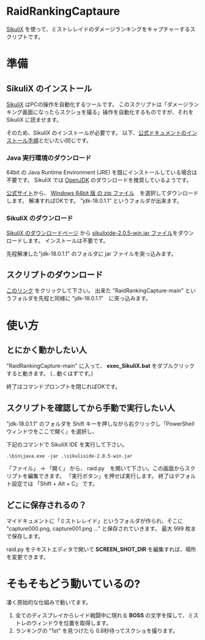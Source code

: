 # RaidRankingCaptaure
[SikuliX](http://sikulix.com/) を使って、ミストレレイドのダメージランキングをキャプチャーするスクリプトです。

# 準備

## SikuliX のインストール

[SikuliX](http://sikulix.com) はPCの操作を自動化するツールです。
このスクリプトは「ダメージランキング画面になったらスクショを撮る」操作を自動化するものですが、それを SikuliX に読ませます。

そのため、SikuliX のインストールが必要です。 以下、[公式ドキュメントのインストール手順](http://sikulix.com/quickstart/)とだいたい同じです。

### Java 実行環境のダウンロード
64bit の Java Runtime Environment (JRE) を既にインストールしている場合は不要です。
SikuliX では [OpenJDK](https://openjdk.java.net/) のダウンロードを推奨しているようです。

[公式サイト](https://jdk.java.net/18/)から、 [Windows 64bit 版 の zip ファイル](https://download.java.net/java/GA/jdk18.0.1.1/65ae32619e2f40f3a9af3af1851d6e19/2/GPL/openjdk-18.0.1.1_windows-x64_bin.zip)　を選択してダウンロードします。
解凍すればOKです。 "jdk-18.0.1.1" というフォルダが出来ます。


### SikuliX のダウンロード
[SikuliX のダウンロードページ](https://raiman.github.io/SikuliX1/downloads.html) から [sikulixide-2.0.5-win.jar ファイル](https://launchpad.net/sikuli/sikulix/2.0.5/+download/sikulixide-2.0.5-win.jar)をダウンロードします。
インストールは不要です。

先程解凍した"jdk-18.0.1.1" のフォルダに jar ファイルを突っ込みます。


## スクリプトのダウンロード
[このリンク](https://github.com/htoku3/RaidRankingCaptaure/archive/refs/heads/main.zip) をクリックして下さい。
出来た "RaidRankingCapture-main"  というフォルダを先程と同様に "jdk-18.0.1.1"　に突っ込みます。

# 使い方

## とにかく動かしたい人
"RaidRankingCapture-main" に入って、 **exec_SikuliX.bat** をダブルクリックすると動きます。 (...動くはずです。)

終了はコマンドプロンプトを閉じればOKです。

## スクリプトを確認してから手動で実行したい人
"jdk-18.0.1.1" のフォルダを Shift キーを押しながら右クリックし「PowerShellウィンドウをここで開く」を選択し、

下記のコマンドで SikuliX IDE を実行して下さい。
```
.\bin\java.exe -jar .\sikulixide-2.0.5-win.jar
```
「ファイル」 -> 「開く」 から、 raid.py　を開いて下さい。この画面からスクリプトを編集できます。
「実行ボタン」を押せば実行します。 終了はデフォルト設定では 「Shift + Alt + C」 です。

## どこに保存されるの？

マイドキュメントに「ミストレレイド」というフォルダが作られ、そこに "capture000.png, capture001.png ..." と保存されていきます。
最大 999 枚まで保存します。

raid.py をテキストエディタで開いて **SCREEN_SHOT_DIR** を編集すれば、場所を変更できます。

# そもそもどう動いているの?

凄く原始的な仕組みで動いてます。

1. 全てのディスプレイからレイド戦闘中に現れる **BOSS** の文字を探して、ミストレのウィンドウを位置を取得します。
2. ランキングの "1st" を見つけたら 0.8秒待ってスクショを撮ります。
